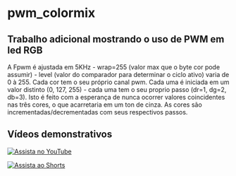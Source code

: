 # pwm_colormix

## Trabalho adicional mostrando o uso de PWM em led RGB

A Fpwm é ajustada em 5KHz - wrap=255 (valor max que o byte cor pode assumir) - level (valor do comparador para determinar o ciclo ativo) varia de 0 à 255.
Cada cor tem o seu próprio canal pwm. Cada uma é iniciada em um valor distinto (0, 127, 255) - cada uma tem o seu proprio passo (dr=1, dg=2, db=3). Isto é feito com a esperança de nunca ocorrer valores coincidentes nas três cores, o que acarretaria em um ton de cinza. As cores são incrementadas/decrementadas com seus respectivos passos.

## Vídeos demonstrativos


[![Assista no YouTube](https://img.youtube.com/vi/mN-BrQMJ8co/maxresdefault.jpg)](https://youtu.be/mN-BrQMJ8co)



[![Assista ao Shorts](https://img.youtube.com/vi/AguHtH9S1hM/maxresdefault.jpg)](https://www.youtube.com/watch?v=AguHtH9S1hM)


